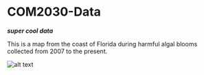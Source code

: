 # COM2030-Data

***__super cool data__***

This is a map from the coast of Florida during harmful algal blooms collected from 2007 to the present.

![alt text](http://service.ncddc.noaa.gov/rdn/www/media/interactive-maps/habmap.jpg)
